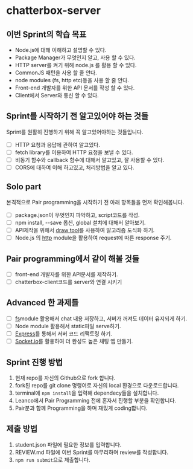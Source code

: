 # chatterbox-server

## 이번 Sprint의 학습 목표

- Node.js에 대해 이해하고 설명할 수 있다.
- Package Manager가 무엇인지 알고, 사용 할 수 있다.
- HTTP server를 켜기 위해 node.js 를 활용 할 수 있다.
- CommonJS 패턴을 사용 할 줄 안다.
- node modules (fs, http etc)등을 사용 할 줄 안다.
- Front-end 개발자를 위한 API 문서를 작성 할 수 있다.
- Client에서 Server와 통신 할 수 있다.

## Sprint를 시작하기 전 알고있어야 하는 것들

Sprint를 원활히 진행하기 위해 꼭 알고있어야하는 것들입니다.

- [ ] HTTP 요청과 응답에 관하여 알고있다.
- [ ] fetch library를 이용하여 HTTP 요청을 보낼 수 있다.
- [ ] 비동기 함수와 callback 함수에 대해서 알고있고, 잘 사용할 수 있다.
- [ ] CORS에 대하여 이해 하고있고, 처리방법을 알고 있다.

## Solo part

본격적으로 Pair programming을 시작하기 전 아래 항목들을 먼저 확인해봅니다.

- [ ] package.json이 무엇인지 파악하고, script코드를 작성.
- [ ] npm install, --save 옵션, global 설치에 대해서 알아보기.
- [ ] API제작을 위해서 [draw tool](https://draw.io)를 사용하여 알고리즘 도식화 하기.
- [ ] Node.js 의 [http](https://nodejs.org/api/http.html#http_http) module을 활용하여 request에 따른 response 주기.

## Pair programming에서 같이 해볼 것들

- [ ] front-end 개발자를 위한 API문서를 제작하기.
- [ ] chatterbox-client코드를 server와 연결 시키기

## Advanced 한 과제들

- [ ] [fs](https://nodejs.org/api/fs.html#fs_file_system)module 활용해서 chat 내용 저장하고, 서버가 꺼져도 데이터 유지되게 하기.
- [ ] Node module 활용해서 static파일 serve하기.
- [ ] [Express](https://expressjs.com/)를 통해서 서버 코드 리팩토링 하기.
- [ ] [Socket.io](https://socket.io/)를 활용하여 더 완성도 높은 채팅 앱 만들기.

## Sprint 진행 방법

1. 현재 repo를 자신의 Github으로 fork 합니다.
2. fork된 repo를 git clone 명령어로 자신의 local 환경으로 다운로드합니다.
3. terminal에 `npm install`을 입력해 dependecy들을 설치합니다.
4. Leanco에서 Pair Programming 전에 혼자서 진행할 부분을 확인합니다.
5. Pair분과 함께 Programming을 하며 재밌게 coding합니다.

## 제출 방법

1. student.json 파일에 필요한 정보를 입력합니다.
2. REVIEW.md 파일에 이번 Sprint를 마무리하며 review를 작성합니다.
3. `npm run submit`으로 제출합니다. 
